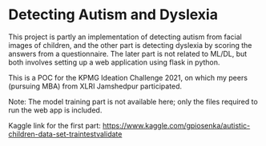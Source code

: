 # Detecting Autism and Dyslexia

This project is partly an implementation of detecting autism from facial images of children, and the other part is detecting dyslexia by scoring the answers from a questionnaire. The later part is not related to ML/DL, but both involves setting up a web application using flask in python.

This is a POC for the KPMG Ideation Challenge 2021, on which my peers (pursuing MBA) from XLRI Jamshedpur participated.

Note: The model training part is not available here; only the files required to run the web app is included.

Kaggle link for the first part: https://www.kaggle.com/gpiosenka/autistic-children-data-set-traintestvalidate
